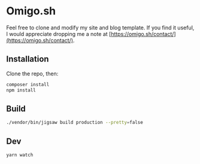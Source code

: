 # Omigo.sh

Feel free to clone and modify my site and blog template. If you find it useful, I would appreciate dropping me a note at [https://omigo.sh/contact/](https://omigo.sh/contact/).

## Installation

Clone the repo, then:

```bash
composer install
npm install
```

## Build

```bash
./vendor/bin/jigsaw build production --pretty=false
```

## Dev

```bash
yarn watch
```
